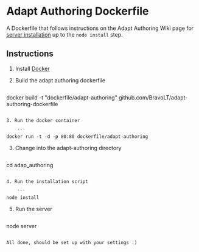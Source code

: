 # Adapt Authoring Dockerfile

A Dockerfile that follows instructions on the Adapt Authoring Wiki page for [server installation](https://github.com/adaptlearning/adapt_authoring/wiki/Install-on-Server) up to the `node install` step.

## Instructions

1. Install [Docker](https://www.docker.com/)

2. Build the adapt authoring dockerfile

	```
docker build -t "dockerfile/adapt-authoring" github.com/BravoLT/adapt-authoring-dockerfile
```

3. Run the docker container

	```
docker run -t -d -p 80:80 dockerfile/adapt-authoring
``` 

3. Change into the adapt-authoring directory

	```
cd adap_authoring
```

4. Run the installation script

	```
node install
```

5. Run the server

	```
node server
```

All done, should be set up with your settings :)
